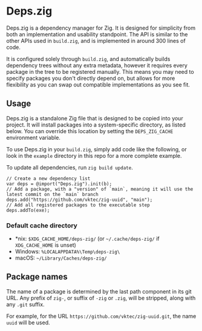 # Deps.zig

Deps.zig is a dependency manager for Zig. It is designed for simplicity from both an implementation
and usability standpoint. The API is similar to the other APIs used in `build.zig`, and is implemented
in around 300 lines of code.

It is configured solely through `build.zig`, and automatically builds dependency trees without any extra
metadata, however it requires every package in the tree to be registered manually. This means you may need
to specify packages you don't directly depend on, but allows for more flexibility as you can swap out
compatible implementations as you see fit.

## Usage

Deps.zig is a standalone Zig file that is designed to be copied into your project.
It will install packages into a system-specific directory, as listed below.
You can override this location by setting the `DEPS_ZIG_CACHE` environment variable.

To use Deps.zig in your `build.zig`, simply add code like the following, or look in the `example`
directory in this repo for a more complete example.

To update all dependencies, run `zig build update`.

```zig
// Create a new dependency list
var deps = @import("Deps.zig").init(b);
// Add a package, with a "version" of `main`, meaning it will use the latest commit on the `main` branch
deps.add("https://github.com/vktec/zig-uuid", "main");
// Add all registered packages to the executable step
deps.addTo(exe);
```

### Default cache directory

- *nix: `$XDG_CACHE_HOME/deps-zig/` (or `~/.cache/deps-zig/` if `XDG_CACHE_HOME` is unset)
- Windows: `%LOCALAPPDATA%\Temp\deps-zig\`
- macOS: `~/Library/Caches/deps-zig/`

## Package names

The name of a package is determined by the last path component in its git URL.
Any prefix of `zig-`, or suffix of `-zig` or `.zig`, will be stripped, along with any `.git` suffix.

For example, for the URL `https://github.com/vktec/zig-uuid.git`, the name `uuid` will be used.

